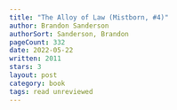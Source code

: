 ```yaml
---
title: "The Alloy of Law (Mistborn, #4)"
author: Brandon Sanderson
authorSort: Sanderson, Brandon
pageCount: 332
date: 2022-05-22
written: 2011
stars: 3
layout: post
category: book
tags: read unreviewed
---
```

